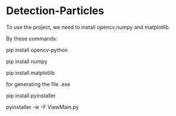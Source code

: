 # Detection-Particles

To use the project, we need to install opencv,numpy and matplotlib.

By these commands:

pip install opencv-python

pip install numpy

pip install matplotlib

for generating the file .exe

pip install pyinstaller

pyinstaller -w -F ViewMain.py

